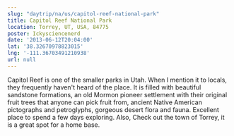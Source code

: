 ```yaml
---
slug: "daytrip/na/us/capitol-reef-national-park"
title: Capitol Reef National Park
location: Torrey, UT, USA, 84775
poster: Ickysciencenerd
date: '2013-06-12T20:04:00'
lat: '38.32670978823015'
lng: '-111.36703491210938'
url: null
---
```


Capitol  Reef is one of the smaller parks in Utah. When I mention it to locals, they frequently haven't heard of the place. It is filled with beautiful sandstone formations, an old Mormon pioneer settlement with their original fruit trees that anyone can pick fruit from, ancient Native American pictographs and petroglyphs, gorgeous desert flora and fauna. Excellent place to spend a few days exploring. Also, Check out the town of Torrey, it is a great spot for a home base.
